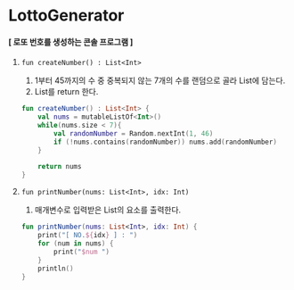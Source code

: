 # LottoGenerator 

#### [ 로또 번호를 생성하는 콘솔 프로그램 ]

1. `fun createNumber() : List<Int>`

   1. 1부터 45까지의 수 중 중복되지 않는 7개의 수를 랜덤으로 골라 List에 담는다.
   2. List를 return 한다.

   ```kotlin
   fun createNumber() : List<Int> {
       val nums = mutableListOf<Int>()
       while(nums.size < 7){
           val randomNumber = Random.nextInt(1, 46)
           if (!nums.contains(randomNumber)) nums.add(randomNumber)
       }
   
       return nums
   }
   ```

2. `fun printNumber(nums: List<Int>, idx: Int)`

   1. 매개변수로 입력받은 List의 요소를 출력한다.

   ```kotlin
   fun printNumber(nums: List<Int>, idx: Int) {
       print("[ NO.${idx} ] : ")
       for (num in nums) {
           print("$num ")
       }
       println()
   }
   ```


